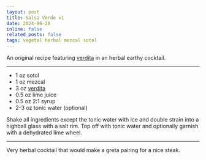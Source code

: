 ```yaml
---
layout: post
title: Salsa Verde v1
date: 2024-06-20 
inline: false
related_posts: false
tags: vegetal herbal mezcal sotol
---
```


An original recipe featuring <a href="/cocktails/syrups-recipes/verdita">verdita</a> in an herbal earthy cocktail.

---

<ul>
    <li> 1 oz sotol</li>
    <li> 1 oz mezcal</li>
    <li> 3 oz <a href="/cocktails/syrups-recipes/verdita">verdita</a></li>
    <li> 0.5 oz lime juice</li>
    <li> 0.5 oz 2:1 syrup</li>
    <li> 2-3 oz tonic water (optional)</li>
</ul>

Shake all ingredients except the tonic water with ice and double strain into a highball glass with a salt rim. Top off with tonic water and optionally garnish with a dehydrated lime wheel.

---

Very herbal cocktail that would make a greta pairing for a nice steak.